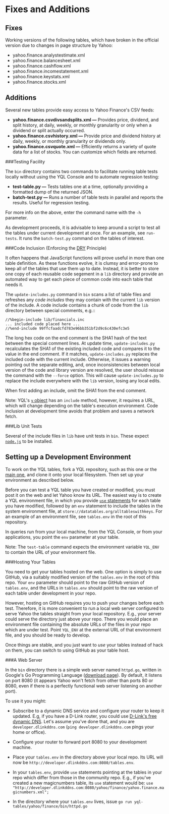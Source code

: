Fixes and Additions
===================

Fixes
-----

Working versions of the following tables, which have broken in the official
version due to changes in page structure by Yahoo:

  - yahoo.finance.analystestimate.xml
  - yahoo.finance.balancesheet.xml
  - yahoo.finance.cashflow.xml
  - yahoo.finance.incomestatement.xml
  - yahoo.finance.keystats.xml
  - yahoo.finance.stocks.xml

Additions
---------

Several new tables provide easy access to Yahoo Finance's CSV feeds:

- **yahoo.finance.csvdivsandsplits.xml —** Provides price, dividend, and split
  history, at daily, weekly, or monthly granularity or only when a dividend or
  split actually occurred.
- **yahoo.finance.csvhistory.xml —** Provide price and dividend history
  at daily, weekly, or monthly granularity or dividends only.
- **yahoo.finance.csvquote.xml —** Efficiently returns a variety of quote
  data for a list of stocks. You can customize which fields are returned.

###Testing Facility

The ``bin`` directory contains two commands to facilitate running table tests locally without using the YQL Console and to automate regression testing:

- **test-table.py —** Tests tables one at a time, optionally providing a
  formatted dump of the returned JSON.
- **batch-test.py —** Runs a number of table tests in parallel and reports
  the results. Useful for regression testing.

For more info on the above, enter the command name with the `-h` parameter.

As development proceeds, it is advisable to keep around a script to test all the
tables under current development at once. For an example, see ``run-tests``. It
runs the ``batch-test.py`` command on the tables of interest.

###Code Inclusion (Enforcing the [DRY](https://en.wikipedia.org/wiki/Don't_repeat_yourself) Principle)

It often happens that JavaScript functions will prove useful in more than one
table definition. As these functions evolve, it is clumsy and error-prone to
keep all of the tables that use them up to date. Instead, it is better to store
one copy of each reusable code segement in a ``lib`` directory and provide an
automated way to get each piece of common code into each table that needs it.

The ``update-includes.py`` command in ``bin`` scans a list of table files and
refreshes any *code includes* they may contain with the current ``lib`` version
of the include. A code include contains a chunk of code from the ``lib``
directory between special comments, e.g.::

    //%begin-include lib/financials.inc
    ... included code placed here ...
    //%end-include 99ffcfaadcfd783e96bb351bf2d9c6c430efc3e5

The long hex code on the end comment is the SHA1 hash of the text between the
special comment lines. At update time, ``update-includes.py`` recalculates the
SHA1 of the existing included code and compares it to the value in the end
comment. If it matches, ``update-includes.py`` replaces the included code with
the current include. Otherwise, it issues a warning pointing out the separate
editing, and, once inconsistencies between local version of the code and library
version are resolved, the user should reissue the command with the ``--force``
option. This will cause ``update-includes.py`` to replace the include everywhere
with the ``lib`` version, losing any local edits.

When first adding an include, omit the SHA1 from the end comment.

Note: YQL's [``y`` object](https://developer.yahoo.com/yql/guide/yql-javascript-objects.html)
has an ``include`` method, however, it requires a URL, which will change
depending on the table's execution environment. Code inclusion at development
time avoids that problem and saves a network fetch.

###Lib Unit Tests

Several of the include files in ``lib`` have unit tests in ``bin``. These
expect [``node.js``](https://nodejs.org/) to be installed.

Setting up a Development Environment
------------------------------------

To work on the YQL tables, fork a YQL repository, such as this one or the [main
one](https://github.com/yql/yql-tables), and clone it onto your local
filesystem. Then set up your environment as described below.

Before you can test a YQL table you have created or modified, you must post it
on the web and let Yahoo know its URL. The easiest way is to create a YQL
environment file, in which you provide [``use``
statements](https://developer.yahoo.com/yql/guide/external_tables.html) for each
table you have modified, followed by an ``env`` statement to include the tables
in the system environment file, at ``store://datatables.org/alltableswithkeys``.
For an example of an environment file, see ``tables.env`` in the root of this
repository.

In queries run from your local machine, from the YQL Console, or from your
applications, you point the ``env`` parameter at your table.

Note: The ``test-table`` command expects the environment variable ``YQL_ENV`` to
contain the URL of your environment file.

###Hosting Your Tables

You need to get your tables hosted on the web. One option is simply to use
GitHub, via a suitably modified version of the ``tables.env`` in the root of
this repo. Your ``env`` parameter should point to the raw GitHub version of
``tables.env``, and the URLs in ``tables.env`` should point to the raw version
of each table under development in your repo.

However, hosting on GitHub requires you to push your changes before each test.
Therefore, it is more convenient to run a local web server configured to serve
Yahoo the tables straight from your local repository. E.g., your server could
serve the directory just above your repo. There you would place an environment
file containing the absolute URLs of the files in your repo which are under
test. Point ``YQL_ENV`` at the external URL of that environment file, and you
should be ready to develop.

Once things are stable, and you just want to *use* your tables instead of hack
on them, you can switch to using GitHub as your table host.

###A Web Server

In the `bin` directory there is a simple web server named `httpd.go`, written
in Google's Go Programming Language ([download page](https://golang.org/dl/)).
By default, it listens on port 8080 (it appears Yahoo won't fetch from other
than ports 80 or 8080, even if there is a perfectly functional web server
listening on another port).

To use it you might:

* Subscribe to a dynamic DNS service and configure your router to keep it
  updated. E.g, if you have a D-Link router, you could use [D-Link's free
  dynamic DNS](https://www.dlinkddns.com/). Let's assume you've done that, and
  you are `developer.dlinkddns.com` (`ping developer.dlinkddns.com` pings your
  home or office).

* Configure your router to forward port 8080 to your development machine.

* Place your `tables.env` in the directory above your local repo. Its URL
  will now be `http://developer.dlinkddns.com:8080/tables.env`.

* In your `tables.env`, provide `use` statements pointing at the tables in
  your repo which differ from those in the community repo. E.g., if you've
  created a new magicnumbers table, its `use` statement would be:
  `use "http://developer.dlinkddns.com:8080/yahoo/finance/yahoo.finance.magicnumbers.xml";`

* In the directory where your `tables.env` lives, issue
  `go run yql-tables/yahoo/finance/bin/httpd.go`
